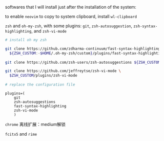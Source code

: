 softwares that I will install just after the installation of the system:

to enable `neovim`  to copy to system clipboard, install `wl-clipboard`

`zsh` and `oh-my-zsh`, with some plugins: `git`, `zsh-autosuggestion`, `zsh-syntax-highlighting`, and `zsh-vi-mode`

```bash
# install oh my zsh

git clone https://github.com/zdharma-continuum/fast-syntax-highlighting.git \
  ${ZSH_CUSTOM:-$HOME/.oh-my-zsh/custom}/plugins/fast-syntax-highlighting
  
git clone https://github.com/zsh-users/zsh-autosuggestions ${ZSH_CUSTOM:-~/.oh-my-zsh/custom}/plugins/zsh-autosuggestions

git clone https://github.com/jeffreytse/zsh-vi-mode \
  $ZSH_CUSTOM/plugins/zsh-vi-mode
  
# replace the configuration file
```

```shell
plugins=(
	git
	zsh-autosuggestions
	fast-syntax-highlighting
	zsh-vi-mode
	)
```



`chrome` 离线扩展：medium解锁

`fcitx5` and `rime`